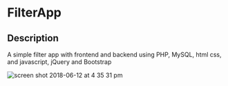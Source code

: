 # FilterApp

## Description 
A simple filter app with frontend and backend using PHP, MySQL, html css, and javascript, jQuery and Bootstrap

![screen shot 2018-06-12 at 4 35 31 pm](https://user-images.githubusercontent.com/4441991/41322605-c1b0e140-6e5e-11e8-95fe-d9fc3d7c946f.png)
